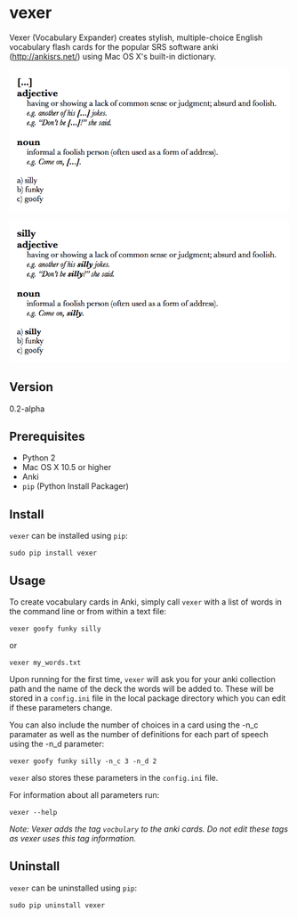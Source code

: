 # vexer
Vexer (Vocabulary Expander) creates stylish, multiple-choice English vocabulary flash cards for the popular SRS software anki (http://ankisrs.net/) using Mac OS X's built-in dictionary.

![Vexer example question](screenshots/vexer_example_card_question.png?raw=true "Vexer Example Question")

![Vexer example answer](screenshots/vexer_example_card_answer.png?raw=true "Vexer Example Answer")

## Version
0.2-alpha

## Prerequisites
* Python 2
* Mac OS X 10.5 or higher
* Anki
* `pip` (Python Install Packager)

## Install
`vexer` can be installed using `pip`:
```
sudo pip install vexer
```

## Usage
To create vocabulary cards in Anki, simply call `vexer` with a list of words in the command line or from within a text file:
```
vexer goofy funky silly
```
or
```
vexer my_words.txt
```

Upon running for the first time, `vexer` will ask you for your anki collection path and the name of the deck the words will be added to. These will be stored in a `config.ini` file in the local package directory which you can edit if these parameters change.

You can also include the number of choices in a card using the -n_c paramater as well as the number of definitions for each part of speech using the -n_d parameter:
```
vexer goofy funky silly -n_c 3 -n_d 2
```

`vexer` also stores these parameters in the `config.ini` file.

For information about all parameters run:
```
vexer --help
```

_Note: Vexer adds the tag `vocbulary` to the anki cards. Do not edit these tags as vexer uses this tag information._

## Uninstall
`vexer` can be uninstalled using `pip`:
```
sudo pip uninstall vexer
```
